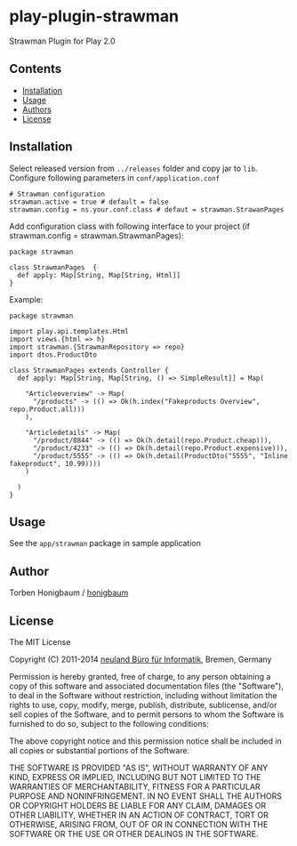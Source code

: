 # play-plugin-strawman
Strawman Plugin for Play 2.0

## Contents

- [Installation](#installation)
- [Usage](#usage)
- [Authors](#authors)
- [License](#license)

## Installation

Select released version from ```../releases``` folder and copy jar to ```lib```. Configure following parameters in ```conf/application.conf```

```
# Strawman configuration
strawman.active = true # default = false
strawman.config = ns.your.conf.class # defaut = strawman.StrawanPages
```

Add configuration class with following interface to your project (if strawman.config = strawman.StrawmanPages): 

```
package strawman

class StrawmanPages  {
  def apply: Map[String, Map[String, Html]]
}
```

Example:

```
package strawman

import play.api.templates.Html
import views.{html => h}
import strawman.{StrawmanRepository => repo}
import dtos.ProductDto

class StrawmanPages extends Controller {
  def apply: Map[String, Map[String, () => SimpleResult]] = Map(

    "Articleoverview" -> Map(
      "/products" -> (() => Ok(h.index("Fakeproducts Overview", repo.Product.all)))
    ),

    "Articledetails" -> Map(
      "/product/8844" -> (() => Ok(h.detail(repo.Product.cheap))),
      "/product/4233" -> (() => Ok(h.detail(repo.Product.expensive))),
      "/product/5555" -> (() => Ok(h.detail(ProductDto("5555", "Inline fakeproduct", 10.99))))
    )

  )
}
```

## Usage
See the ```app/strawman``` package in sample application 

## Author

Torben Honigbaum / [honigbaum](https://github.com/honigbaum)

## License

The MIT License

Copyright (C) 2011-2014 [neuland Büro für Informatik](http://www.neuland-bfi.de/), Bremen, Germany

Permission is hereby granted, free of charge, to any person obtaining a copy of this software and associated documentation files (the "Software"), to deal in the Software without restriction, including without limitation the rights to use, copy, modify, merge, publish, distribute, sublicense, and/or sell copies of the Software, and to permit persons to whom the Software is furnished to do so, subject to the following conditions:

The above copyright notice and this permission notice shall be included in all copies or substantial portions of the Software.

THE SOFTWARE IS PROVIDED "AS IS", WITHOUT WARRANTY OF ANY KIND, EXPRESS OR IMPLIED, INCLUDING BUT NOT LIMITED TO THE WARRANTIES OF MERCHANTABILITY, FITNESS FOR A PARTICULAR PURPOSE AND NONINFRINGEMENT. IN NO EVENT SHALL THE AUTHORS OR COPYRIGHT HOLDERS BE LIABLE FOR ANY CLAIM, DAMAGES OR OTHER LIABILITY, WHETHER IN AN ACTION OF CONTRACT, TORT OR OTHERWISE, ARISING FROM, OUT OF OR IN CONNECTION WITH THE SOFTWARE OR THE USE OR OTHER DEALINGS IN THE SOFTWARE.